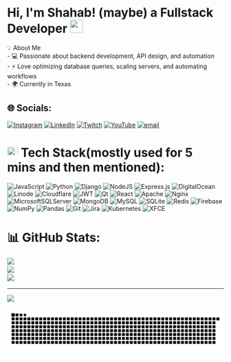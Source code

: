 # Hi, I'm Shahab! (maybe) a Fullstack Developer  <img src="https://raw.githubusercontent.com/MartinHeinz/MartinHeinz/master/wave.gif" width="30px" height="30px" />
💡 About Me  <br>- 💻 Passionate about backend development, API design, and automation<br>- ⚡ Love optimizing database queries, scaling servers, and automating workflows  <br>- 🌍 Currently in Texas


## 🌐 Socials:
[![Instagram](https://img.shields.io/badge/Instagram-%23E4405F.svg?logo=Instagram&logoColor=white)](https://instagram.com/shahabsl_) [![LinkedIn](https://img.shields.io/badge/LinkedIn-%230077B5.svg?logo=linkedin&logoColor=white)](https://linkedin.com/in/shahab-lavasani-2a6860272) [![Twitch](https://img.shields.io/badge/Twitch-%239146FF.svg?logo=Twitch&logoColor=white)](https://twitch.tv/shahab_sl) [![YouTube](https://img.shields.io/badge/YouTube-%23FF0000.svg?logo=YouTube&logoColor=white)](https://youtube.com/@shahabsl) [![email](https://img.shields.io/badge/Email-D14836?logo=gmail&logoColor=white)](mailto:shahablavasani@outlook.com) 

# <img src="https://camo.githubusercontent.com/ec5c8741e4ed88b1a5824e32558e15983dbaf6b46ca017418a32e39b4036ba3b/68747470733a2f2f6d65646961322e67697068792e636f6d2f6d656469612f51737347456d706b79454f684243623765312f67697068792e6769663f6369643d656366303565343761306e336769316266716e74716d6f62386739616964316f796a327772336473336d67373030626c267269643d67697068792e676966" width="25px" height="23px" /> Tech Stack(mostly used for 5 mins and then mentioned):
![JavaScript](https://img.shields.io/badge/javascript-%23323330.svg?style=for-the-badge&logo=javascript&logoColor=%23F7DF1E) ![Python](https://img.shields.io/badge/python-3670A0?style=for-the-badge&logo=python&logoColor=ffdd54) ![Django](https://img.shields.io/badge/django-%23092E20.svg?style=for-the-badge&logo=django&logoColor=white) ![NodeJS](https://img.shields.io/badge/node.js-6DA55F?style=for-the-badge&logo=node.js&logoColor=white) ![Express.js](https://img.shields.io/badge/express.js-%23404d59.svg?style=for-the-badge&logo=express&logoColor=%2361DAFB) ![DigitalOcean](https://img.shields.io/badge/DigitalOcean-%230167ff.svg?style=for-the-badge&logo=digitalOcean&logoColor=white) ![Linode](https://img.shields.io/badge/linode-00A95C?style=for-the-badge&logo=linode&logoColor=white) ![Cloudflare](https://img.shields.io/badge/Cloudflare-F38020?style=for-the-badge&logo=Cloudflare&logoColor=white)  ![JWT](https://img.shields.io/badge/JWT-black?style=for-the-badge&logo=JSON%20web%20tokens)  ![Qt](https://img.shields.io/badge/Qt-%23217346.svg?style=for-the-badge&logo=Qt&logoColor=white) ![React](https://img.shields.io/badge/react-%2320232a.svg?style=for-the-badge&logo=react&logoColor=%2361DAFB) ![Apache](https://img.shields.io/badge/apache-%23D42029.svg?style=for-the-badge&logo=apache&logoColor=white) ![Nginx](https://img.shields.io/badge/nginx-%23009639.svg?style=for-the-badge&logo=nginx&logoColor=white) ![MicrosoftSQLServer](https://img.shields.io/badge/Microsoft%20SQL%20Server-CC2927?style=for-the-badge&logo=microsoft%20sql%20server&logoColor=white) ![MongoDB](https://img.shields.io/badge/MongoDB-%234ea94b.svg?style=for-the-badge&logo=mongodb&logoColor=white) ![MySQL](https://img.shields.io/badge/mysql-4479A1.svg?style=for-the-badge&logo=mysql&logoColor=white) ![SQLite](https://img.shields.io/badge/sqlite-%2307405e.svg?style=for-the-badge&logo=sqlite&logoColor=white) ![Redis](https://img.shields.io/badge/redis-%23DD0031.svg?style=for-the-badge&logo=redis&logoColor=white) ![Firebase](https://img.shields.io/badge/firebase-a08021?style=for-the-badge&logo=firebase&logoColor=ffcd34) ![NumPy](https://img.shields.io/badge/numpy-%23013243.svg?style=for-the-badge&logo=numpy&logoColor=white) ![Pandas](https://img.shields.io/badge/pandas-%23150458.svg?style=for-the-badge&logo=pandas&logoColor=white) ![Git](https://img.shields.io/badge/git-%23F05033.svg?style=for-the-badge&logo=git&logoColor=white) ![Jira](https://img.shields.io/badge/jira-%230A0FFF.svg?style=for-the-badge&logo=jira&logoColor=white) ![Kubernetes](https://img.shields.io/badge/kubernetes-%23326ce5.svg?style=for-the-badge&logo=kubernetes&logoColor=white) ![XFCE](https://img.shields.io/badge/XFCE-%232284F2.svg?style=for-the-badge&logo=xfce&logoColor=white)
# 📊 GitHub Stats:
![](https://github-readme-stats.vercel.app/api?username=shahabsl&theme=dark&hide_border=false&include_all_commits=true&count_private=false)<br/>
![](https://github-readme-streak-stats.herokuapp.com/?user=shahabsl&theme=dark&hide_border=false)<br/>
![](https://github-readme-stats.vercel.app/api/top-langs/?username=shahabsl&theme=dark&hide_border=false&include_all_commits=true&count_private=false&layout=compact)

---
[![](https://visitcount.itsvg.in/api?id=shahabsl&icon=0&color=0)](https://visitcount.itsvg.in)


<picture>
  <source media="(prefers-color-scheme: dark)" srcset="https://raw.githubusercontent.com/ShahabSL/ShahabSL/output/github-snake-dark.svg" />
  <source media="(prefers-color-scheme: light)" srcset="https://raw.githubusercontent.com/ShahabSL/ShahabSL/output/github-snake.svg" />
  <img alt="github-snake" src="https://raw.githubusercontent.com/ShahabSL/ShahabSL/output/github-snake.svg" />
</picture>
